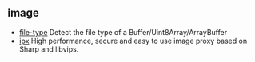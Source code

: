 ## image

- [file-type](https://github.com/sindresorhus/file-type) Detect the file type of a Buffer/Uint8Array/ArrayBuffer
- [ipx](https://github.com/unjs/ipx) High performance, secure and easy to use image proxy based on Sharp and libvips.